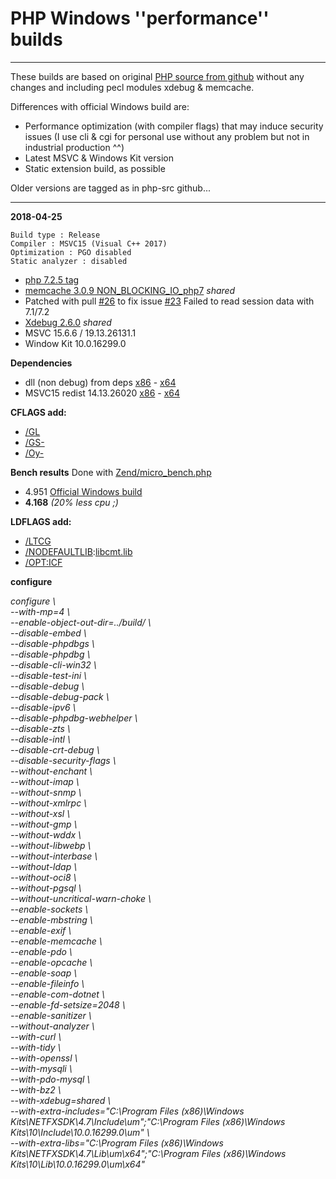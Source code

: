 # PHP Windows ''performance'' builds #

----
These builds are based on original [PHP source from github](https://github.com/php/php-src) without any changes and including pecl modules xdebug & memcache.

Differences with official Windows build are:

- Performance optimization (with compiler flags) that may induce security issues (I use cli & cgi for personal use without any problem but not in industrial production ^^)  
- Latest MSVC & Windows Kit version  
- Static extension build, as possible  

Older versions are tagged as in php-src github...

----
**2018-04-25**

    Build type : Release
    Compiler : MSVC15 (Visual C++ 2017)
    Optimization : PGO disabled
    Static analyzer : disabled

- [php 7.2.5 tag](https://github.com/php/php-src/tree/php-7.2.5)
- [memcache 3.0.9 NON_BLOCKING_IO_php7](https://github.com/websupport-sk/pecl-memcache/tree/NON_BLOCKING_IO_php7) _shared_
 - Patched with pull [#26](https://github.com/websupport-sk/pecl-memcache/pull/26/) to fix issue [#23](https://github.com/websupport-sk/pecl-memcache/issues/23#issuecomment-327702906) Failed to read session data with 7.1/7.2
- [Xdebug 2.6.0](https://github.com/xdebug/xdebug/tree/2.6.0) _shared_
- MSVC 15.6.6 / 19.13.26131.1
- Window Kit 10.0.16299.0

**Dependencies**

- dll (non debug) from deps [x86](http://windows.php.net/downloads/php-sdk/deps/vc15/x86/) - [x64](http://windows.php.net/downloads/php-sdk/deps/vc15/x64/)
- MSVC15 redist 14.13.26020 [x86](https://aka.ms/vs/15/release/VC_redist.x86.exe) - [x64](https://aka.ms/vs/15/release/VC_redist.x64.exe)

**CFLAGS add:** 

- [/GL](https://msdn.microsoft.com/en-us/library/0zza0de8.aspx) 
- [/GS-](https://msdn.microsoft.com/en-us/library/8dbf701c.aspx)
- [/Oy-](https://msdn.microsoft.com/en-us/library/2kxx5t2c.aspx)

**Bench results** 
  Done with [Zend/micro_bench.php](https://github.com/php/php-src/blob/master/Zend/micro_bench.php)

- 4.951 [Official Windows build](https://windows.php.net/downloads/qa/php-7.2.4RC1-nts-Win32-VC15-x64.zip) 
- **4.168** *(20% less cpu ;)*   

**LDFLAGS add:** 

- [/LTCG ](https://msdn.microsoft.com/en-us/library/xbf3tbeh.aspx)
- [/NODEFAULTLIB](https://msdn.microsoft.com/en-us/library/3tz4da4a.aspx):[libcmt.lib ](https://msdn.microsoft.com/en-us/library/abx4dbyh.aspx)
- [/OPT:ICF](https://msdn.microsoft.com/en-us/library/bxwfs976.aspx)

**configure**

*configure  \  
--with-mp=4  \  
--enable-object-out-dir=../build/  \  
--disable-embed  \  
--disable-phpdbgs  \  
--disable-phpdbg  \  
--disable-cli-win32  \  
--disable-test-ini  \  
--disable-debug  \  
--disable-debug-pack  \  
--disable-ipv6  \  
--disable-phpdbg-webhelper  \  
--disable-zts  \  
--disable-intl  \  
--disable-crt-debug  \  
--disable-security-flags  \  
--without-enchant  \  
--without-imap  \  
--without-snmp  \  
--without-xmlrpc  \  
--without-xsl  \  
--without-gmp  \  
--without-wddx  \  
--without-libwebp  \  
--without-interbase  \  
--without-ldap  \  
--without-oci8  \  
--without-pgsql  \  
--without-uncritical-warn-choke  \  
--enable-sockets  \  
--enable-mbstring  \  
--enable-exif  \  
--enable-memcache  \  
--enable-pdo  \  
--enable-opcache  \  
--enable-soap  \  
--enable-fileinfo  \  
--enable-com-dotnet  \  
--enable-fd-setsize=2048  \  
--enable-sanitizer  \  
--without-analyzer  \  
--with-curl  \  
--with-tidy  \  
--with-openssl  \  
--with-mysqli  \  
--with-pdo-mysql  \  
--with-bz2  \  
--with-xdebug=shared  \  
--with-extra-includes="C:\Program Files (x86)\Windows Kits\NETFXSDK\4.7\Include\um";"C:\Program Files (x86)\Windows Kits\10\Include\10.0.16299.0\um"  \  
--with-extra-libs="C:\Program Files (x86)\Windows Kits\NETFXSDK\4.7\Lib\um\x64";"C:\Program Files (x86)\Windows Kits\10\Lib\10.0.16299.0\um\x64"*